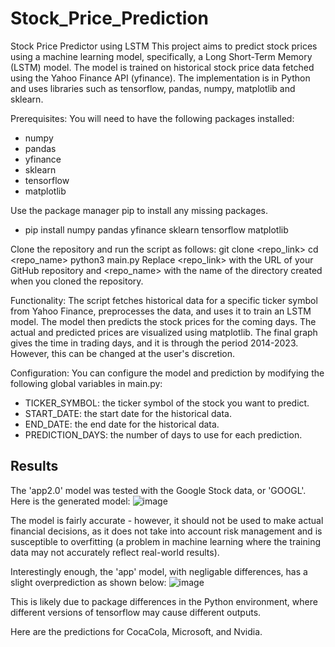 # Stock_Price_Prediction
Stock Price Predictor using LSTM
This project aims to predict stock prices using a machine learning model, specifically, a Long Short-Term Memory (LSTM) model. The model is trained on historical stock price data fetched using the Yahoo Finance API (yfinance). The implementation is in Python and uses libraries such as tensorflow, pandas, numpy, matplotlib and sklearn.


Prerequisites:
You will need to have the following packages installed:
- numpy
- pandas
- yfinance
- sklearn
- tensorflow
- matplotlib

Use the package manager pip to install any missing packages.
- pip install numpy pandas yfinance sklearn tensorflow matplotlib

Clone the repository and run the script as follows:
git clone <repo_link> 
cd <repo_name> 
python3 main.py
Replace <repo_link> with the URL of your GitHub repository and <repo_name> with the name of the directory created when you cloned the repository.

Functionality:
The script fetches historical data for a specific ticker symbol from Yahoo Finance, preprocesses the data, and uses it to train an LSTM model. The model then predicts the stock prices for the coming days. The actual and predicted prices are visualized using matplotlib. The final graph gives the time in trading days, and it is through the period 2014-2023. However, this can be changed at the user's discretion.

Configuration:
You can configure the model and prediction by modifying the following global variables in main.py:

- TICKER_SYMBOL: the ticker symbol of the stock you want to predict.
- START_DATE: the start date for the historical data.
- END_DATE: the end date for the historical data.
- PREDICTION_DAYS: the number of days to use for each prediction.

Results
---------
The 'app2.0' model was tested with the Google Stock data, or 'GOOGL'. Here is the generated model:
![image](https://github.com/randysongEXE/Stock_Price_Prediction/assets/127687854/a12cace8-907d-44d2-97bd-43deab43ec46)

The model is fairly accurate - however, it should not be used to make actual financial decisions, as it does not take into account risk management and is susceptible to overfitting (a problem in machine learning where the training data may not accurately reflect real-world results). 

Interestingly enough, the 'app' model, with negligable differences, has a slight overprediction as shown below:
![image](https://github.com/randysongEXE/Stock_Price_Prediction/assets/127687854/101c69b3-2cf4-4e68-9f3f-a89d271becb9)

This is likely due to package differences in the Python environment, where different versions of tensorflow may cause different outputs.

Here are the predictions for CocaCola, Microsoft, and Nvidia.




